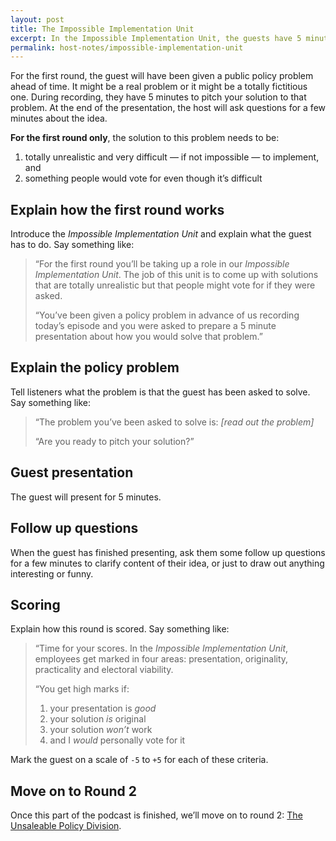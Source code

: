 ```yaml
---
layout: post
title: The Impossible Implementation Unit
excerpt: In the Impossible Implementation Unit, the guests have 5 minutes to pitch a to solution a real or fictional public policy problem that won’t work but that everyone would vote for.
permalink: host-notes/impossible-implementation-unit
---
```


For the first round, the guest will have been given a public policy problem ahead of time. It might be a real problem or it might be a totally fictitious one. During recording, they have 5 minutes to pitch your solution to that problem. At the end of the presentation, the host will ask questions for a few minutes about the idea.

**For the first round only**, the solution to this problem needs to be:

1. totally unrealistic and very difficult — if not impossible — to implement, and 
2. something people would vote for even though it’s difficult 

## Explain how the first round works

Introduce the *Impossible Implementation Unit* and explain what the guest has to do. Say something like:

> “For the first round you’ll be taking up a role in our *Impossible Implementation Unit*. The job of this unit is to come up with solutions that are totally unrealistic but that people might vote for if they were asked.
> 
> “You’ve been given a policy problem in advance of us recording today’s episode and you were asked to prepare a 5 minute presentation about how you would solve that problem.”

## Explain the policy problem

Tell listeners what the problem is that the guest has been asked to solve. Say something like:

> “The problem you’ve been asked to solve is: *[read out the problem]*
> 
> “Are you ready to pitch your solution?”

## Guest presentation 

The guest will present for 5 minutes.

## Follow up questions

When the guest has finished presenting, ask them some follow up questions for a few minutes to clarify content of their idea, or just to draw out anything interesting or funny.

## Scoring

Explain how this round is scored. Say something like:

> “Time for your scores. In the *Impossible Implementation Unit*, employees get marked in four areas: presentation, originality, practicality and electoral viability.
> 
> “You get high marks if:
> 1. your presentation is *good*
> 2. your solution *is* original
> 3. your solution *won’t* work
> 4. and I *would* personally vote for it

Mark the guest on a scale of `-5` to `+5` for each of these criteria.

## Move on to Round 2

Once this part of the podcast is finished, we’ll move on to round 2: [The Unsaleable Policy Division](/host-notes/unsaleable-policy-division).